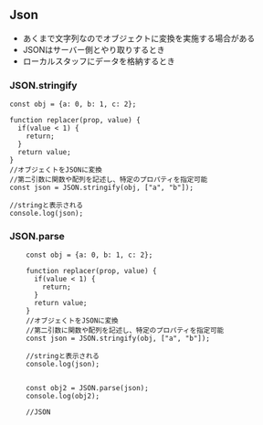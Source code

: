 ## Json
- あくまで文字列なのでオブジェクトに変換を実施する場合がある
- JSONはサーバー側とやり取りするとき
- ローカルスタッフにデータを格納するとき

### JSON.stringify
    const obj = {a: 0, b: 1, c: 2};
    
    function replacer(prop, value) {
      if(value < 1) {
        return;
      }
      return value;
    }
    //オブジェくトをJSONに変換
    //第二引数に関数や配列を記述し、特定のプロパティを指定可能
    const json = JSON.stringify(obj, ["a", "b"]);
    
    //stringと表示される
    console.log(json);

### JSON.parse

        const obj = {a: 0, b: 1, c: 2};
        
        function replacer(prop, value) {
          if(value < 1) {
            return;
          }
          return value;
        }
        //オブジェくトをJSONに変換
        //第二引数に関数や配列を記述し、特定のプロパティを指定可能
        const json = JSON.stringify(obj, ["a", "b"]);
        
        //stringと表示される
        console.log(json);
        
        
        const obj2 = JSON.parse(json);
        console.log(obj2);
        
        //JSON
